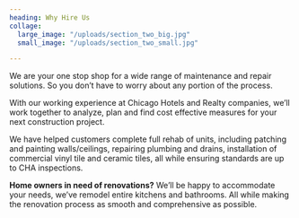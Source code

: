 ```yaml
---
heading: Why Hire Us
collage:
  large_image: "/uploads/section_two_big.jpg"
  small_image: "/uploads/section_two_small.jpg"

---
```

We are your one stop shop for a wide range of maintenance and repair solutions. So you don’t have to worry about any portion of the process.

With our working experience at Chicago Hotels and Realty companies, we’ll work together to analyze, plan and find cost effective measures for your next construction project.

We have helped customers complete full rehab of units, including patching and painting walls/ceilings, repairing plumbing and drains, installation of commercial vinyl tile and ceramic tiles, all while ensuring standards are up to CHA inspections.

**Home owners in need of renovations?** We’ll be happy to accommodate your needs, we’ve remodel entire kitchens and bathrooms. All while making the renovation process as smooth and comprehensive as possible.